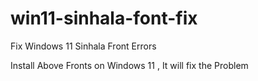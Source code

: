 # win11-sinhala-font-fix
Fix Windows 11 Sinhala Front Errors 

Install Above Fronts on Windows 11 , It will fix the Problem

